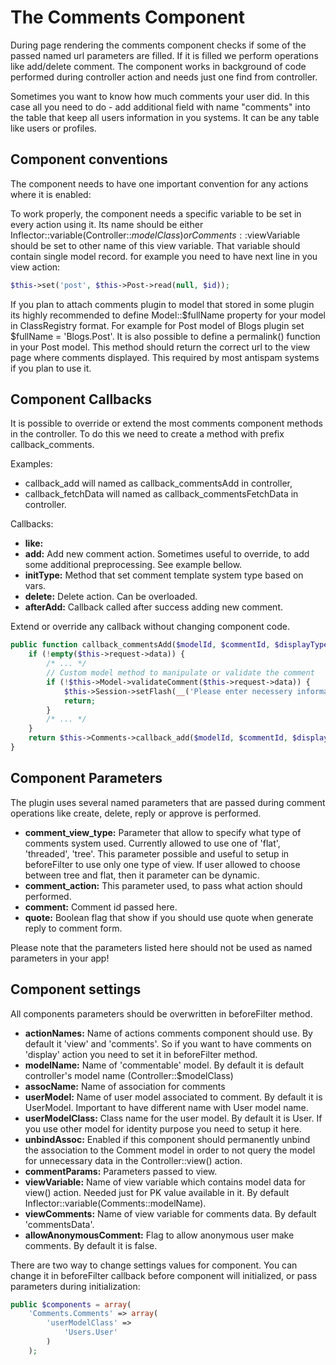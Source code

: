 The Comments Component
======================

During page rendering the comments component checks if some of the passed named url parameters are filled. If it is filled we perform operations like add/delete comment. The component works in background of code performed during controller action and needs just one find from controller.

Sometimes you want to know how much comments your user did. In this case all you need to do - add additional field with name "comments" into the table that keep all users information in you systems. It can be any table like users or profiles.

Component conventions
---------------------

The component needs to have one important convention for any actions where it is enabled:

To work properly, the component needs a specific variable to be set in every action using it. Its name should be either Inflector::variable(Controller::$modelClass) or Comments::$viewVariable should be set to other name of this view variable. That variable should contain single model record. for example you need to have next line in you view action:

```php
$this->set('post', $this->Post->read(null, $id));
```

If you plan to attach comments plugin to model that stored in some plugin its highly recommended to define Model::$fullName property for your model in ClassRegistry format.
For example for Post model of Blogs plugin set $fullName = 'Blogs.Post'.
It is also possible to define a permalink() function in your Post model. This method should return the correct url to the view page where comments displayed.
This required by most antispam systems if you plan to use it.

Component Callbacks
-------------------

It is possible to override or extend the most comments component methods in the controller. To do this we need to create a method with prefix callback_comments.

Examples:

* callback\_add will named as callback_commentsAdd in controller,
* callback\_fetchData will named as callback_commentsFetchData in controller.

Callbacks:

* **like:**
* **add:** Add new comment action. Sometimes useful to override, to add some additional preprocessing. See example bellow.
* **initType:** Method that set comment template system type based on vars.
* **delete:** Delete action. Can be overloaded.
* **afterAdd:** Callback called after success adding new comment.

Extend or override any callback without changing component code.

```php
public function callback_commentsAdd($modelId, $commentId, $displayType, $data = array()) {
	if (!empty($this->request->data)) {
		/* ... */
		// Custom model method to manipulate or validate the comment
		if (!$this->Model->validateComment($this->request->data)) {
			$this->Session->setFlash(__('Please enter necessery information', true));
			return;
		}
		/* ... */
	}
	return $this->Comments->callback_add($modelId, $commentId, $displayType, $data);
}
```

Component Parameters
--------------------

The plugin uses several named parameters that are passed during comment operations like create, delete, reply or approve is performed.

* **comment\_view\_type:** Parameter that allow to specify what type of comments system used. Currently allowed to use one of 'flat', 'threaded', 'tree'. This parameter possible and useful to setup in beforeFilter to use only one type of view. If user allowed to choose between tree and flat, then it parameter can be dynamic.
* **comment_action:** This parameter used, to pass what action should performed.
* **comment:** Comment id passed here.
* **quote:** Boolean flag that show if you should use quote when generate reply to comment form.

Please note that the parameters listed here should not be used as named parameters in your app!

Component settings
------------------

All components parameters should be overwritten in beforeFilter method.

 * **actionNames:** Name of actions comments component should use. By default it 'view' and 'comments'. So if you want to have comments on 'display' action you need to set it in beforeFilter method.
 * **modelName:** Name of 'commentable' model. By default it is default controller's model name (Controller::$modelClass)
 * **assocName:** Name of association for comments
 * **userModel:** Name of user model associated to comment. By default it is UserModel. Important to have different name with User model name.
 * **userModelClass:** Class name for the user model. By default it is User. If you use other model for identity purpose you need to setup it here.
 * **unbindAssoc:** Enabled if this component should permanently unbind the association to the Comment model in order to not query the model for unnecessary data in the Controller::view() action.
 * **commentParams:** Parameters passed to view.
 * **viewVariable:** Name of view variable which contains model data for view() action. Needed just for PK value available in it. By default Inflector::variable(Comments::modelName).
 * **viewComments:** Name of view variable for comments data. By default 'commentsData'.
 * **allowAnonymousComment:** Flag to allow anonymous user make comments. By default it is false.

There are two way to change settings values for component. You can change it in beforeFilter callback before component will initialized, or pass parameters during initialization:


```php
public $components = array(
	'Comments.Comments' => array(
		'userModelClass' =>
			'Users.User'
		)
	);
```